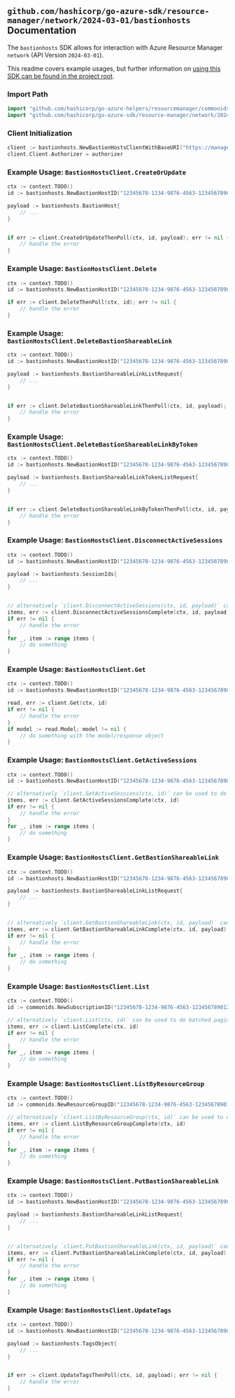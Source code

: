 
## `github.com/hashicorp/go-azure-sdk/resource-manager/network/2024-03-01/bastionhosts` Documentation

The `bastionhosts` SDK allows for interaction with Azure Resource Manager `network` (API Version `2024-03-01`).

This readme covers example usages, but further information on [using this SDK can be found in the project root](https://github.com/hashicorp/go-azure-sdk/tree/main/docs).

### Import Path

```go
import "github.com/hashicorp/go-azure-helpers/resourcemanager/commonids"
import "github.com/hashicorp/go-azure-sdk/resource-manager/network/2024-03-01/bastionhosts"
```


### Client Initialization

```go
client := bastionhosts.NewBastionHostsClientWithBaseURI("https://management.azure.com")
client.Client.Authorizer = authorizer
```


### Example Usage: `BastionHostsClient.CreateOrUpdate`

```go
ctx := context.TODO()
id := bastionhosts.NewBastionHostID("12345678-1234-9876-4563-123456789012", "example-resource-group", "bastionHostName")

payload := bastionhosts.BastionHost{
	// ...
}


if err := client.CreateOrUpdateThenPoll(ctx, id, payload); err != nil {
	// handle the error
}
```


### Example Usage: `BastionHostsClient.Delete`

```go
ctx := context.TODO()
id := bastionhosts.NewBastionHostID("12345678-1234-9876-4563-123456789012", "example-resource-group", "bastionHostName")

if err := client.DeleteThenPoll(ctx, id); err != nil {
	// handle the error
}
```


### Example Usage: `BastionHostsClient.DeleteBastionShareableLink`

```go
ctx := context.TODO()
id := bastionhosts.NewBastionHostID("12345678-1234-9876-4563-123456789012", "example-resource-group", "bastionHostName")

payload := bastionhosts.BastionShareableLinkListRequest{
	// ...
}


if err := client.DeleteBastionShareableLinkThenPoll(ctx, id, payload); err != nil {
	// handle the error
}
```


### Example Usage: `BastionHostsClient.DeleteBastionShareableLinkByToken`

```go
ctx := context.TODO()
id := bastionhosts.NewBastionHostID("12345678-1234-9876-4563-123456789012", "example-resource-group", "bastionHostName")

payload := bastionhosts.BastionShareableLinkTokenListRequest{
	// ...
}


if err := client.DeleteBastionShareableLinkByTokenThenPoll(ctx, id, payload); err != nil {
	// handle the error
}
```


### Example Usage: `BastionHostsClient.DisconnectActiveSessions`

```go
ctx := context.TODO()
id := bastionhosts.NewBastionHostID("12345678-1234-9876-4563-123456789012", "example-resource-group", "bastionHostName")

payload := bastionhosts.SessionIds{
	// ...
}


// alternatively `client.DisconnectActiveSessions(ctx, id, payload)` can be used to do batched pagination
items, err := client.DisconnectActiveSessionsComplete(ctx, id, payload)
if err != nil {
	// handle the error
}
for _, item := range items {
	// do something
}
```


### Example Usage: `BastionHostsClient.Get`

```go
ctx := context.TODO()
id := bastionhosts.NewBastionHostID("12345678-1234-9876-4563-123456789012", "example-resource-group", "bastionHostName")

read, err := client.Get(ctx, id)
if err != nil {
	// handle the error
}
if model := read.Model; model != nil {
	// do something with the model/response object
}
```


### Example Usage: `BastionHostsClient.GetActiveSessions`

```go
ctx := context.TODO()
id := bastionhosts.NewBastionHostID("12345678-1234-9876-4563-123456789012", "example-resource-group", "bastionHostName")

// alternatively `client.GetActiveSessions(ctx, id)` can be used to do batched pagination
items, err := client.GetActiveSessionsComplete(ctx, id)
if err != nil {
	// handle the error
}
for _, item := range items {
	// do something
}
```


### Example Usage: `BastionHostsClient.GetBastionShareableLink`

```go
ctx := context.TODO()
id := bastionhosts.NewBastionHostID("12345678-1234-9876-4563-123456789012", "example-resource-group", "bastionHostName")

payload := bastionhosts.BastionShareableLinkListRequest{
	// ...
}


// alternatively `client.GetBastionShareableLink(ctx, id, payload)` can be used to do batched pagination
items, err := client.GetBastionShareableLinkComplete(ctx, id, payload)
if err != nil {
	// handle the error
}
for _, item := range items {
	// do something
}
```


### Example Usage: `BastionHostsClient.List`

```go
ctx := context.TODO()
id := commonids.NewSubscriptionID("12345678-1234-9876-4563-123456789012")

// alternatively `client.List(ctx, id)` can be used to do batched pagination
items, err := client.ListComplete(ctx, id)
if err != nil {
	// handle the error
}
for _, item := range items {
	// do something
}
```


### Example Usage: `BastionHostsClient.ListByResourceGroup`

```go
ctx := context.TODO()
id := commonids.NewResourceGroupID("12345678-1234-9876-4563-123456789012", "example-resource-group")

// alternatively `client.ListByResourceGroup(ctx, id)` can be used to do batched pagination
items, err := client.ListByResourceGroupComplete(ctx, id)
if err != nil {
	// handle the error
}
for _, item := range items {
	// do something
}
```


### Example Usage: `BastionHostsClient.PutBastionShareableLink`

```go
ctx := context.TODO()
id := bastionhosts.NewBastionHostID("12345678-1234-9876-4563-123456789012", "example-resource-group", "bastionHostName")

payload := bastionhosts.BastionShareableLinkListRequest{
	// ...
}


// alternatively `client.PutBastionShareableLink(ctx, id, payload)` can be used to do batched pagination
items, err := client.PutBastionShareableLinkComplete(ctx, id, payload)
if err != nil {
	// handle the error
}
for _, item := range items {
	// do something
}
```


### Example Usage: `BastionHostsClient.UpdateTags`

```go
ctx := context.TODO()
id := bastionhosts.NewBastionHostID("12345678-1234-9876-4563-123456789012", "example-resource-group", "bastionHostName")

payload := bastionhosts.TagsObject{
	// ...
}


if err := client.UpdateTagsThenPoll(ctx, id, payload); err != nil {
	// handle the error
}
```
